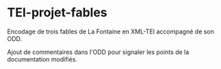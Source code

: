 # TEI-projet-fables
 Encodage de trois fables de La Fontaine en XML-TEI accompagné de son ODD. 
 
Ajout de commentaires dans l'ODD pour signaler les points de la documentation modifiés.
